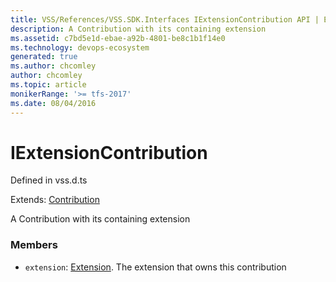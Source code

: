 ```yaml
---
title: VSS/References/VSS.SDK.Interfaces IExtensionContribution API | Extensions for Azure DevOps Services
description: A Contribution with its containing extension
ms.assetid: c7bd5e1d-ebae-a92b-4801-be8c1b1f14e0
ms.technology: devops-ecosystem
generated: true
ms.author: chcomley
author: chcomley
ms.topic: article
monikerRange: '>= tfs-2017'
ms.date: 08/04/2016
---
```


# IExtensionContribution

Defined in vss.d.ts

Extends: [Contribution](../../../VSS/References/SDK_Interfaces/Contribution.md)

A Contribution with its containing extension 

### Members

* `extension`: [Extension](../../../VSS/References/SDK_Interfaces/Extension.md). The extension that owns this contribution

